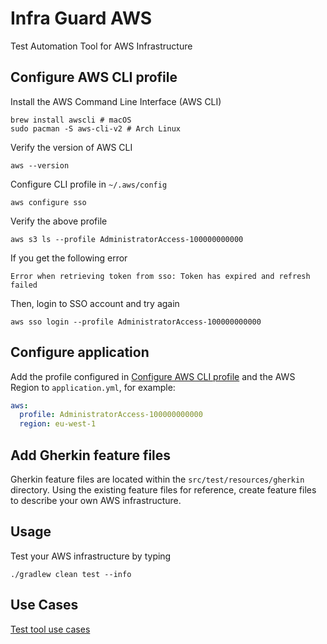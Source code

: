 
# Infra Guard AWS

Test Automation Tool for AWS Infrastructure

## Configure AWS CLI profile

Install the AWS Command Line Interface (AWS CLI)

    brew install awscli # macOS
    sudo pacman -S aws-cli-v2 # Arch Linux

Verify the version of AWS CLI

    aws --version

Configure CLI profile in `~/.aws/config`

    aws configure sso

Verify the above profile

    aws s3 ls --profile AdministratorAccess-100000000000

If you get the following error

    Error when retrieving token from sso: Token has expired and refresh failed

Then, login to SSO account and try again

    aws sso login --profile AdministratorAccess-100000000000

## Configure application

Add the profile configured in [Configure AWS CLI profile](#configure-aws-cli-profile) and the AWS Region to `application.yml`, for example:

```yaml
aws:
  profile: AdministratorAccess-100000000000
  region: eu-west-1
```

## Add Gherkin feature files

Gherkin feature files are located within the `src/test/resources/gherkin` directory. Using the existing feature files for reference, create feature files to describe your own AWS infrastructure.

## Usage

Test your AWS infrastructure by typing

    ./gradlew clean test --info

## Use Cases

[Test tool use cases](use-cases.md)
